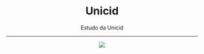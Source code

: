 <div align="center" margin="0 10">
  <h1>Unicid</h1>
  <span>Estudo da Unicid</span> 

  <hr/>
  <img src="https://wordpress-cms-gc-prod-assets.quero.space/uploads/2016/08/logo_unicid_600.jpg"/>
</div>
